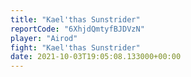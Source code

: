```yaml
---
title: "Kael'thas Sunstrider"
reportCode: "6XhjdQmtyfBJDVzN"
player: "Airod"
fight: "Kael'thas Sunstrider"
date: 2021-10-03T19:05:08.133000+00:00
---
```

